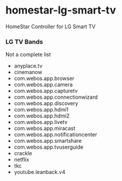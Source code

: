 # homestar-lg-smart-tv
HomeStar Controller for LG Smart TV


### LG TV Bands

Not a complete list

* anyplace.tv
* cinemanow
* com.webos.app.browser
* com.webos.app.camera
* com.webos.app.capturetv
* com.webos.app.connectionwizard
* com.webos.app.discovery
* com.webos.app.hdmi1
* com.webos.app.hdmi2
* com.webos.app.livetv
* com.webos.app.miracast
* com.webos.app.notificationcenter
* com.webos.app.smartshare
* com.webos.app.tvuserguide
* crackle
* netflix
* tkc
* youtube.leanback.v4

